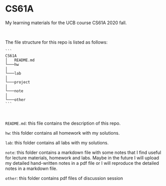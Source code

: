 # CS61A
My learning materials for the UCB course  CS61A 2020 fall.

<br>

The file structure for this repo is listed as follows: 

```
​```
CS61A
│   README.md     
└───hw 
│   
└───lab
│
└───project
│
└───note
│
└───other
​```
```

<br>

`README.md`:  this file contains the description of this repo.

`hw`:  this folder contains all homework with my solutions.

`lab`: this folder contains all labs with my solutions.

`note`: this folder contains a markdown file with some notes that I find useful for lecture materials, homework and labs. Maybe in the future I will upload my detailed hand-written notes in a pdf file or I will reproduce the detailed notes in a markdown file.

`other`: this folder contains pdf files of discussion session